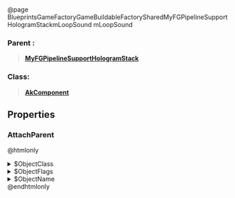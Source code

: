 @page BlueprintsGameFactoryGameBuildableFactorySharedMyFGPipelineSupportHologramStackmLoopSound mLoopSound
### Parent :
<b><a href="_blueprints_game_factory_game_buildable_factory-shared_my_f_g_pipeline_support_hologram_stack.html"><blockquote>MyFGPipelineSupportHologramStack</blockquote></a></b>
### Class:
<b><a href="_class_script_ak_component.html"><blockquote>AkComponent</blockquote></a></b>
## Properties
### AttachParent
@htmlonly
<details>
 <summary>$ObjectClass</summary>
<b><a href="_class_script_scene_component.html"><blockquote>SceneComponent</blockquote></a></b>
</details>
<details>
 <summary>$ObjectFlags</summary>
<blockquote>2883617</blockquote>
</details>
<details>
 <summary>$ObjectName</summary>
<blockquote>RootComponent</blockquote>
</details>
@endhtmlonly

